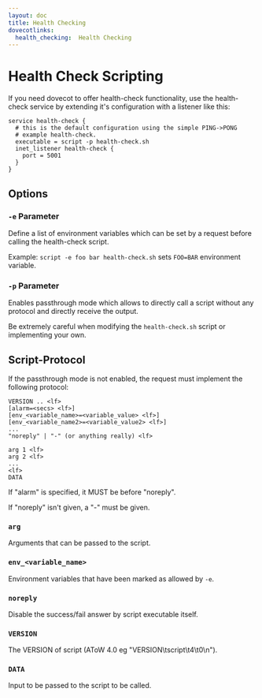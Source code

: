 ```yaml
---
layout: doc
title: Health Checking
dovecotlinks:
  health_checking:  Health Checking
---
```


# Health Check Scripting

If you need dovecot to offer health-check functionality, use the health-check
service by extending it's configuration with a listener like this:

```[dovecot.conf]
service health-check {
  # this is the default configuration using the simple PING->PONG
  # example health-check.
  executable = script -p health-check.sh
  inet_listener health-check {
    port = 5001
  }
}
```

## Options

### `-e` Parameter

Define a list of environment variables which can be set by a request before
calling the health-check script.

Example: `script -e foo bar health-check.sh` sets `FOO=BAR` environment
variable.

### `-p` Parameter

Enables passthrough mode which allows to directly call a script without
any protocol and directly receive the output.

Be extremely careful when modifying the `health-check.sh` script or
implementing your own.

## Script-Protocol

If the passthrough mode is not enabled, the request must implement the
following protocol:

```
VERSION .. <lf>
[alarm=<secs> <lf>]
[env_<variable_name>=<variable_value> <lf>]
[env_<variable_name2>=<variable_value2> <lf>]
...
"noreply" | "-" (or anything really) <lf>

arg 1 <lf>
arg 2 <lf>
...
<lf>
DATA
```

If "alarm" is specified, it MUST be before "noreply".

If "noreply" isn't given, a "-" must be given.

### `arg`

Arguments that can be passed to the script.

### `env_<variable_name>`

Environment variables that have been marked as allowed by `-e`.

### `noreply`

Disable the success/fail answer by script executable itself.

### `VERSION`

The VERSION of script (AToW 4.0 eg "VERSION\\tscript\\t4\\t0\\n").

### `DATA`

Input to be passed to the script to be called.
